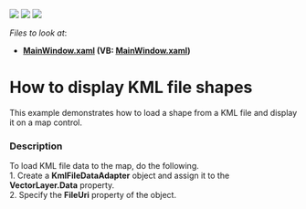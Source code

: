 <!-- default badges list -->
![](https://img.shields.io/endpoint?url=https://codecentral.devexpress.com/api/v1/VersionRange/128571473/14.1.3%2B)
[![](https://img.shields.io/badge/Open_in_DevExpress_Support_Center-FF7200?style=flat-square&logo=DevExpress&logoColor=white)](https://supportcenter.devexpress.com/ticket/details/E4526)
[![](https://img.shields.io/badge/📖_How_to_use_DevExpress_Examples-e9f6fc?style=flat-square)](https://docs.devexpress.com/GeneralInformation/403183)
<!-- default badges end -->
<!-- default file list -->
*Files to look at*:

* **[MainWindow.xaml](./CS/Wpf_MapControl_KmlFileDataAdapter/MainWindow.xaml) (VB: [MainWindow.xaml](./VB/Wpf_MapControl_KmlFileDataAdapter/MainWindow.xaml))**
<!-- default file list end -->
# How to display KML file shapes


<p>This example demonstrates how to load a shape from a KML file and display it on a map control.</p>


<h3>Description</h3>

To load KML file data to the map, do the following.<br />1. Create a <strong>KmlFileDataAdapter</strong> object and assign it to the <strong>VectorLayer.Data</strong> property.<br />2. Specify the <strong>FileUri</strong> property of the object.

<br/>


